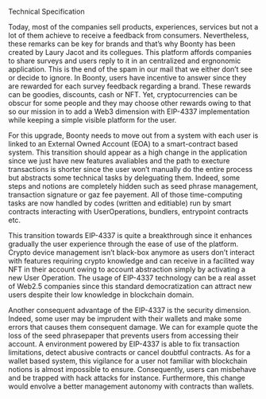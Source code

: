 Technical Specification

Today, most of the companies sell products, experiences, services but not a lot of them achieve to receive a feedback from consumers. Nevertheless, these remarks can be key for brands and that’s why Boonty has been created by Laury Jacot and its collegues. This platform affords companies to share surveys and users reply to it in an centralized and ergnonomic application. This is the end of the spam in our mail that we either don’t see or decide to ignore. In Boonty, users have incentive to answer since they are rewarded for each survey feedback regarding a brand. These rewards can be goodies, discounts, cash or NFT. Yet, cryptocurrencies can be obscur for some people and they may choose other rewards owing to that so our mission in to add a Web3 dimension with EIP-4337 implementation while keeping a simple visible platform for the user. 

For this upgrade, Boonty needs to move out from a system with each user is linked to an External Owned Account (EOA) to a smart-contract based system. This transition should appear as a high change in the application since we just have new features avaliables and the path to execture transactions is shorter since the user won’t manually do the entire process but abstracts some technical tasks by deleguating them. Indeed, some steps and notions are completely hidden such as seed phrase management, transaction signature or gaz fee payement. All of those time-computing tasks are now handled by codes (written and editiable) run by smart contracts interacting with UserOperations, bundlers, entrypoint contracts etc. 

This transition towards EIP-4337 is quite a breakthrough since it enhances gradually the user experience through the ease of use of the platform. Crypto device management isn’t black-box anymore as users don’t interact with features requiring crypto knowledge and can receive in a facilited way NFT in their account owing to account abstraction simply by activating a new User Operation. The usage of EIP-4337 technology can be a real asset of Web2.5 companies since this standard democratization can attract new users despite their low knowledge in blockchain domain.

Another consequent advantage of the EIP-4337 is the security dimension. Indeed, some user may be imprudent with their wallets and make some errors that causes them consequent damage. We can for example quote the loss of the seed phrasepaper that prevents users from accessing their account. A environment powered by EIP-4337 is able to fix transaction limitations, detect abusive contracts or cancel doubtful contracts. As for a wallet based system, this vigilance for a user not familiar with blockchain notions is almost impossible to ensure. Consequently, users can misbehave and be trapped with hack attacks for instance. Furthermore, this change would envolve a better management autonomy with contracts than wallets.
